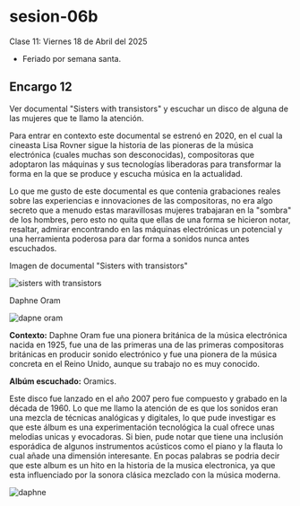 # sesion-06b

Clase 11: Viernes 18 de Abril del 2025

- Feriado por semana santa.

## Encargo 12 ##

Ver documental "Sisters with transistors" y escuchar un disco de alguna de las mujeres que te llamo la atención.

Para entrar en contexto este documental se estrenó en 2020, en el cual la cineasta Lisa Rovner sigue la historia de las pioneras de la música electrónica (cuales muchas son desconocidas), compositoras que adoptaron las máquinas y sus tecnologías liberadoras para transformar la forma en la que se produce y escucha música en la actualidad.

Lo que me gusto de este documental es que contenia grabaciones reales sobre las experiencias e innovaciones de las compositoras, no era algo secreto que a menudo estas maravillosas mujeres trabajaran en la "sombra" de los hombres, pero esto no quita que ellas de una forma se hicieron notar, resaltar, admirar encontrando en las máquinas electrónicas un potencial y una herramienta poderosa para dar forma a sonidos nunca antes escuchados. 

Imagen de documental "Sisters with transistors"

![sisters with transistors](https://github.com/user-attachments/assets/1fabb84e-480f-4987-bf6d-67cabeb248a9)

Daphne Oram

![dapne oram](https://github.com/user-attachments/assets/167bd1fc-cb35-4b88-8172-ec3a930f955a)

**Contexto:** Daphne Oram fue una pionera británica de la música electrónica nacida en 1925, fue una de las primeras una de las primeras compositoras británicas en producir sonido electrónico y fue una pionera de la música concreta en el Reino Unido, aunque su trabajo no es muy conocido. 

**Albúm escuchado:** Oramics.

Este disco fue lanzado en el año 2007 pero fue compuesto y grabado en la década de 1960. Lo que me llamo la atención de es que los sonidos eran una mezcla de técnicas analógicas y digitales, lo que pude investigar es que este álbum es una experimentación tecnológica la cual ofrece unas melodias unicas y evocadoras. Si bien, pude notar que tiene una inclusión esporádica de algunos instrumentos acústicos como el piano y la flauta lo cual añade una dimensión interesante. En pocas palabras se podria decir que este album es un hito en la historia de la musica electronica, ya que esta influenciado por la sonora clásica mezclado con la música moderna.

![daphne](https://github.com/user-attachments/assets/6c7f3103-e0ae-43dd-b101-d4a2bcaa0247)

